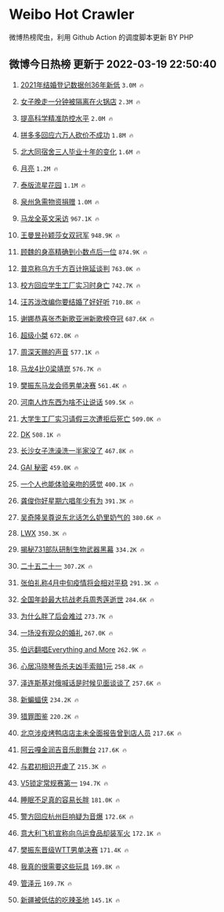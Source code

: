 # Weibo Hot Crawler 



微博热榜爬虫，利用 Github Action 的调度脚本更新 BY PHP 


## 微博今日热榜 更新于 2022-03-19 22:50:40 
1. [2021年结婚登记数据创36年新低](https://s.weibo.com/weibo?q=%232021%E5%B9%B4%E7%BB%93%E5%A9%9A%E7%99%BB%E8%AE%B0%E6%95%B0%E6%8D%AE%E5%88%9B36%E5%B9%B4%E6%96%B0%E4%BD%8E%23&Refer=top) `3.0M 🔥` 

1. [女子晚走一分钟被隔离在火锅店](https://s.weibo.com/weibo?q=%23%E5%A5%B3%E5%AD%90%E6%99%9A%E8%B5%B0%E4%B8%80%E5%88%86%E9%92%9F%E8%A2%AB%E9%9A%94%E7%A6%BB%E5%9C%A8%E7%81%AB%E9%94%85%E5%BA%97%23&Refer=top) `2.3M 🔥` 

1. [提高科学精准防控水平](https://s.weibo.com/weibo?q=%23%E6%8F%90%E9%AB%98%E7%A7%91%E5%AD%A6%E7%B2%BE%E5%87%86%E9%98%B2%E6%8E%A7%E6%B0%B4%E5%B9%B3%23&Refer=top) `2.0M 🔥` 

1. [拼多多回应六万人砍价不成功](https://s.weibo.com/weibo?q=%23%E6%8B%BC%E5%A4%9A%E5%A4%9A%E5%9B%9E%E5%BA%94%E5%85%AD%E4%B8%87%E4%BA%BA%E7%A0%8D%E4%BB%B7%E4%B8%8D%E6%88%90%E5%8A%9F%23&Refer=top) `1.8M 🔥` 

1. [北大同宿舍三人毕业十年的变化](https://s.weibo.com/weibo?q=%23%E5%8C%97%E5%A4%A7%E5%90%8C%E5%AE%BF%E8%88%8D%E4%B8%89%E4%BA%BA%E6%AF%95%E4%B8%9A%E5%8D%81%E5%B9%B4%E7%9A%84%E5%8F%98%E5%8C%96%23&Refer=top) `1.6M 🔥` 

1. [月亮](https://s.weibo.com/weibo?q=%E6%9C%88%E4%BA%AE&Refer=top) `1.2M 🔥` 

1. [泰版流星花园](https://s.weibo.com/weibo?q=%E6%B3%B0%E7%89%88%E6%B5%81%E6%98%9F%E8%8A%B1%E5%9B%AD&Refer=top) `1.1M 🔥` 

1. [泉州急需物资捐赠](https://s.weibo.com/weibo?q=%23%E6%B3%89%E5%B7%9E%E6%80%A5%E9%9C%80%E7%89%A9%E8%B5%84%E6%8D%90%E8%B5%A0%23&Refer=top) `1.0M 🔥` 

1. [马龙全英文采访](https://s.weibo.com/weibo?q=%23%E9%A9%AC%E9%BE%99%E5%85%A8%E8%8B%B1%E6%96%87%E9%87%87%E8%AE%BF%23&Refer=top) `967.1K 🔥` 

1. [王曼昱孙颖莎女双冠军](https://s.weibo.com/weibo?q=%23%E7%8E%8B%E6%9B%BC%E6%98%B1%E5%AD%99%E9%A2%96%E8%8E%8E%E5%A5%B3%E5%8F%8C%E5%86%A0%E5%86%9B%23&Refer=top) `948.9K 🔥` 

1. [顾魏的身高精确到小数点后一位](https://s.weibo.com/weibo?q=%23%E9%A1%BE%E9%AD%8F%E7%9A%84%E8%BA%AB%E9%AB%98%E7%B2%BE%E7%A1%AE%E5%88%B0%E5%B0%8F%E6%95%B0%E7%82%B9%E5%90%8E%E4%B8%80%E4%BD%8D%23&Refer=top) `874.9K 🔥` 

1. [普京称乌方千方百计拖延谈判](https://s.weibo.com/weibo?q=%23%E6%99%AE%E4%BA%AC%E7%A7%B0%E4%B9%8C%E6%96%B9%E5%8D%83%E6%96%B9%E7%99%BE%E8%AE%A1%E6%8B%96%E5%BB%B6%E8%B0%88%E5%88%A4%23&Refer=top) `763.0K 🔥` 

1. [校方回应学生工厂实习时身亡](https://s.weibo.com/weibo?q=%23%E6%A0%A1%E6%96%B9%E5%9B%9E%E5%BA%94%E5%AD%A6%E7%94%9F%E5%B7%A5%E5%8E%82%E5%AE%9E%E4%B9%A0%E6%97%B6%E8%BA%AB%E4%BA%A1%23&Refer=top) `742.7K 🔥` 

1. [汪苏泷改编你要结婚了好好听](https://s.weibo.com/weibo?q=%23%E6%B1%AA%E8%8B%8F%E6%B3%B7%E6%94%B9%E7%BC%96%E4%BD%A0%E8%A6%81%E7%BB%93%E5%A9%9A%E4%BA%86%E5%A5%BD%E5%A5%BD%E5%90%AC%23&Refer=top) `710.8K 🔥` 

1. [谢娜恭喜张杰新歌亚洲新歌榜夺冠](https://s.weibo.com/weibo?q=%23%E8%B0%A2%E5%A8%9C%E6%81%AD%E5%96%9C%E5%BC%A0%E6%9D%B0%E6%96%B0%E6%AD%8C%E4%BA%9A%E6%B4%B2%E6%96%B0%E6%AD%8C%E6%A6%9C%E5%A4%BA%E5%86%A0%23&Refer=top) `687.6K 🔥` 

1. [超级小桀](https://s.weibo.com/weibo?q=%23%E8%B6%85%E7%BA%A7%E5%B0%8F%E6%A1%80%23&Refer=top) `672.0K 🔥` 

1. [周深天赐的声音](https://s.weibo.com/weibo?q=%23%E5%91%A8%E6%B7%B1%E5%A4%A9%E8%B5%90%E7%9A%84%E5%A3%B0%E9%9F%B3%23&Refer=top) `577.1K 🔥` 

1. [马龙4比0梁靖崑](https://s.weibo.com/weibo?q=%23%E9%A9%AC%E9%BE%994%E6%AF%940%E6%A2%81%E9%9D%96%E5%B4%91%23&Refer=top) `576.7K 🔥` 

1. [樊振东马龙会师男单决赛](https://s.weibo.com/weibo?q=%23%E6%A8%8A%E6%8C%AF%E4%B8%9C%E9%A9%AC%E9%BE%99%E4%BC%9A%E5%B8%88%E7%94%B7%E5%8D%95%E5%86%B3%E8%B5%9B%23&Refer=top) `561.4K 🔥` 

1. [河南人炸东西为啥不让说话](https://s.weibo.com/weibo?q=%23%E6%B2%B3%E5%8D%97%E4%BA%BA%E7%82%B8%E4%B8%9C%E8%A5%BF%E4%B8%BA%E5%95%A5%E4%B8%8D%E8%AE%A9%E8%AF%B4%E8%AF%9D%23&Refer=top) `509.5K 🔥` 

1. [大学生工厂实习请假三次遭拒后死亡](https://s.weibo.com/weibo?q=%23%E5%A4%A7%E5%AD%A6%E7%94%9F%E5%B7%A5%E5%8E%82%E5%AE%9E%E4%B9%A0%E8%AF%B7%E5%81%87%E4%B8%89%E6%AC%A1%E9%81%AD%E6%8B%92%E5%90%8E%E6%AD%BB%E4%BA%A1%23&Refer=top) `509.0K 🔥` 

1. [DK](https://s.weibo.com/weibo?q=DK&Refer=top) `508.1K 🔥` 

1. [长沙女子洗澡洗一半家没了](https://s.weibo.com/weibo?q=%23%E9%95%BF%E6%B2%99%E5%A5%B3%E5%AD%90%E6%B4%97%E6%BE%A1%E6%B4%97%E4%B8%80%E5%8D%8A%E5%AE%B6%E6%B2%A1%E4%BA%86%23&Refer=top) `467.8K 🔥` 

1. [GAI 秘密](https://s.weibo.com/weibo?q=GAI%20%E7%A7%98%E5%AF%86&Refer=top) `459.0K 🔥` 

1. [一个人也能体验亲吻的感觉](https://s.weibo.com/weibo?q=%23%E4%B8%80%E4%B8%AA%E4%BA%BA%E4%B9%9F%E8%83%BD%E4%BD%93%E9%AA%8C%E4%BA%B2%E5%90%BB%E7%9A%84%E6%84%9F%E8%A7%89%23&Refer=top) `400.1K 🔥` 

1. [龚俊你好星期六唱年少有为](https://s.weibo.com/weibo?q=%23%E9%BE%9A%E4%BF%8A%E4%BD%A0%E5%A5%BD%E6%98%9F%E6%9C%9F%E5%85%AD%E5%94%B1%E5%B9%B4%E5%B0%91%E6%9C%89%E4%B8%BA%23&Refer=top) `391.3K 🔥` 

1. [吴奇隆吴尊说东北话怎么奶里奶气的](https://s.weibo.com/weibo?q=%23%E5%90%B4%E5%A5%87%E9%9A%86%E5%90%B4%E5%B0%8A%E8%AF%B4%E4%B8%9C%E5%8C%97%E8%AF%9D%E6%80%8E%E4%B9%88%E5%A5%B6%E9%87%8C%E5%A5%B6%E6%B0%94%E7%9A%84%23&Refer=top) `380.6K 🔥` 

1. [LWX](https://s.weibo.com/weibo?q=LWX&Refer=top) `350.3K 🔥` 

1. [揭秘731部队研制生物武器黑幕](https://s.weibo.com/weibo?q=%23%E6%8F%AD%E7%A7%98731%E9%83%A8%E9%98%9F%E7%A0%94%E5%88%B6%E7%94%9F%E7%89%A9%E6%AD%A6%E5%99%A8%E9%BB%91%E5%B9%95%23&Refer=top) `334.2K 🔥` 

1. [二十五二十一](https://s.weibo.com/weibo?q=%23%E4%BA%8C%E5%8D%81%E4%BA%94%E4%BA%8C%E5%8D%81%E4%B8%80%23&Refer=top) `307.2K 🔥` 

1. [张伯礼称4月中旬疫情将会相对平稳](https://s.weibo.com/weibo?q=%23%E5%BC%A0%E4%BC%AF%E7%A4%BC%E7%A7%B04%E6%9C%88%E4%B8%AD%E6%97%AC%E7%96%AB%E6%83%85%E5%B0%86%E4%BC%9A%E7%9B%B8%E5%AF%B9%E5%B9%B3%E7%A8%B3%23&Refer=top) `291.3K 🔥` 

1. [全国年龄最大抗战老兵周秀莲逝世](https://s.weibo.com/weibo?q=%23%E5%85%A8%E5%9B%BD%E5%B9%B4%E9%BE%84%E6%9C%80%E5%A4%A7%E6%8A%97%E6%88%98%E8%80%81%E5%85%B5%E5%91%A8%E7%A7%80%E8%8E%B2%E9%80%9D%E4%B8%96%23&Refer=top) `284.6K 🔥` 

1. [为什么胖了后会难过](https://s.weibo.com/weibo?q=%23%E4%B8%BA%E4%BB%80%E4%B9%88%E8%83%96%E4%BA%86%E5%90%8E%E4%BC%9A%E9%9A%BE%E8%BF%87%23&Refer=top) `273.7K 🔥` 

1. [一场没有观众的婚礼](https://s.weibo.com/weibo?q=%23%E4%B8%80%E5%9C%BA%E6%B2%A1%E6%9C%89%E8%A7%82%E4%BC%97%E7%9A%84%E5%A9%9A%E7%A4%BC%23&Refer=top) `267.0K 🔥` 

1. [伯远翻唱Everything and More](https://s.weibo.com/weibo?q=%E4%BC%AF%E8%BF%9C%E7%BF%BB%E5%94%B1Everything%20and%20More&Refer=top) `262.9K 🔥` 

1. [心居冯晓琴告杀夫凶手索赔1元](https://s.weibo.com/weibo?q=%23%E5%BF%83%E5%B1%85%E5%86%AF%E6%99%93%E7%90%B4%E5%91%8A%E6%9D%80%E5%A4%AB%E5%87%B6%E6%89%8B%E7%B4%A2%E8%B5%941%E5%85%83%23&Refer=top) `258.4K 🔥` 

1. [泽连斯基对俄喊话是时候见面谈谈了](https://s.weibo.com/weibo?q=%23%E6%B3%BD%E8%BF%9E%E6%96%AF%E5%9F%BA%E5%AF%B9%E4%BF%84%E5%96%8A%E8%AF%9D%E6%98%AF%E6%97%B6%E5%80%99%E8%A7%81%E9%9D%A2%E8%B0%88%E8%B0%88%E4%BA%86%23&Refer=top) `257.6K 🔥` 

1. [新蝙蝠侠](https://s.weibo.com/weibo?q=%E6%96%B0%E8%9D%99%E8%9D%A0%E4%BE%A0&Refer=top) `234.2K 🔥` 

1. [猎罪图鉴](https://s.weibo.com/weibo?q=%23%E7%8C%8E%E7%BD%AA%E5%9B%BE%E9%89%B4%23&Refer=top) `220.2K 🔥` 

1. [北京涉疫烤鸭店店主未全面报告曾到店人员](https://s.weibo.com/weibo?q=%23%E5%8C%97%E4%BA%AC%E6%B6%89%E7%96%AB%E7%83%A4%E9%B8%AD%E5%BA%97%E5%BA%97%E4%B8%BB%E6%9C%AA%E5%85%A8%E9%9D%A2%E6%8A%A5%E5%91%8A%E6%9B%BE%E5%88%B0%E5%BA%97%E4%BA%BA%E5%91%98%23&Refer=top) `217.6K 🔥` 

1. [阿云嘎金润吉音乐剧舞台](https://s.weibo.com/weibo?q=%23%E9%98%BF%E4%BA%91%E5%98%8E%E9%87%91%E6%B6%A6%E5%90%89%E9%9F%B3%E4%B9%90%E5%89%A7%E8%88%9E%E5%8F%B0%23&Refer=top) `217.6K 🔥` 

1. [与君初相识开虐了](https://s.weibo.com/weibo?q=%23%E4%B8%8E%E5%90%9B%E5%88%9D%E7%9B%B8%E8%AF%86%E5%BC%80%E8%99%90%E4%BA%86%23&Refer=top) `215.3K 🔥` 

1. [V5锁定常规赛第一](https://s.weibo.com/weibo?q=%23V5%E9%94%81%E5%AE%9A%E5%B8%B8%E8%A7%84%E8%B5%9B%E7%AC%AC%E4%B8%80%23&Refer=top) `194.7K 🔥` 

1. [睡眠不足真的容易长胖](https://s.weibo.com/weibo?q=%23%E7%9D%A1%E7%9C%A0%E4%B8%8D%E8%B6%B3%E7%9C%9F%E7%9A%84%E5%AE%B9%E6%98%93%E9%95%BF%E8%83%96%23&Refer=top) `181.0K 🔥` 

1. [警方回应杭州巨响疑为音爆](https://s.weibo.com/weibo?q=%23%E8%AD%A6%E6%96%B9%E5%9B%9E%E5%BA%94%E6%9D%AD%E5%B7%9E%E5%B7%A8%E5%93%8D%E7%96%91%E4%B8%BA%E9%9F%B3%E7%88%86%23&Refer=top) `172.6K 🔥` 

1. [意大利飞机宣称向乌运食品却装军火](https://s.weibo.com/weibo?q=%23%E6%84%8F%E5%A4%A7%E5%88%A9%E9%A3%9E%E6%9C%BA%E5%AE%A3%E7%A7%B0%E5%90%91%E4%B9%8C%E8%BF%90%E9%A3%9F%E5%93%81%E5%8D%B4%E8%A3%85%E5%86%9B%E7%81%AB%23&Refer=top) `172.1K 🔥` 

1. [樊振东晋级WTT男单决赛](https://s.weibo.com/weibo?q=%23%E6%A8%8A%E6%8C%AF%E4%B8%9C%E6%99%8B%E7%BA%A7WTT%E7%94%B7%E5%8D%95%E5%86%B3%E8%B5%9B%23&Refer=top) `171.4K 🔥` 

1. [我真的很需要这些玩具](https://s.weibo.com/weibo?q=%23%E6%88%91%E7%9C%9F%E7%9A%84%E5%BE%88%E9%9C%80%E8%A6%81%E8%BF%99%E4%BA%9B%E7%8E%A9%E5%85%B7%23&Refer=top) `169.8K 🔥` 

1. [管泽元](https://s.weibo.com/weibo?q=%E7%AE%A1%E6%B3%BD%E5%85%83&Refer=top) `169.7K 🔥` 

1. [新疆被低估的吃辣圣地](https://s.weibo.com/weibo?q=%23%E6%96%B0%E7%96%86%E8%A2%AB%E4%BD%8E%E4%BC%B0%E7%9A%84%E5%90%83%E8%BE%A3%E5%9C%A3%E5%9C%B0%23&Refer=top) `145.1K 🔥` 

